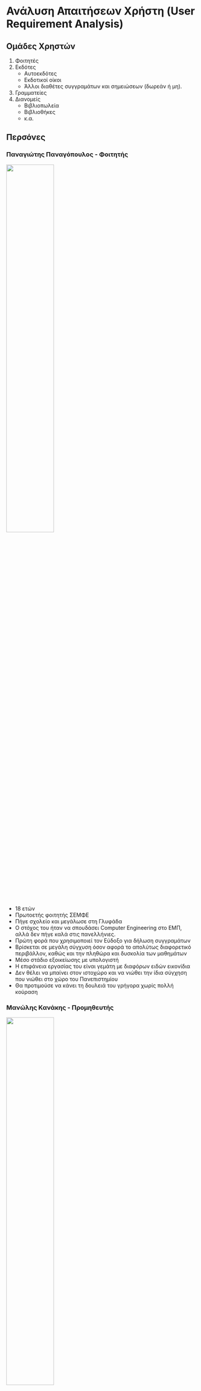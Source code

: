 # Ανάλυση Απαιτήσεων Χρήστη (User Requirement Analysis)

## Ομάδες Χρηστών

1. Φοιτητές
2. Εκδότες
    * Αυτοεκδότες
    * Εκδοτικοί οίκοι
    * Άλλοι διαθέτες συγγραμάτων και σημειώσεων (δωρεάν ή μη).
3. Γραμματείες
4. Διανομείς
   * Βιβλιοπωλεία
   * Βιβλιοθήκες
   * κ.α.

## Περσόνες

### Παναγιώτης Παναγόπουλος - Φοιτητής

<img src = "./images/Panos.jpg" style = "width: 50%">

* 18 ετών
* Πρωτοετής φοιτητής ΣΕΜΦΕ
* Πήγε σχολείο και μεγάλωσε στη Γλυφάδα
* Ο στόχος του ήταν να σπουδάσει Computer Engineering στο ΕΜΠ, αλλά δεν πήγε καλά στις πανελλήνιες.
* Πρώτη φορά που χρησιμοποιεί τον Εύδοξο για δήλωση συγγραμάτων
* Βρίσκεται σε μεγάλη σύγχυση όσον αφορά το απολύτως διαφορετικό περιβάλλον, καθώς και την πληθώρα και δυσκολία των μαθημάτων
* Μέσο στάδιο εξοικείωσης με υπολογιστή
* Η επιφάνεια εργασίας του είναι γεμάτη με διαφόρων ειδών εικονίδια
* Δεν θέλει να μπαίνει στον ιστοχώρο και να νιώθει την ίδια σύγχηση που νιώθει στο χώρο του Πανεπιστημίου
* Θα προτιμούσε να κάνει τη δουλειά του γρήγορα χωρίς πολλή κούραση

### Μανώλης Κανάκης - Προμηθευτής

<img src = "./images/Manolis.jpg" style = "width: 50%">

* 53 ετών
* Υπάλληλος και ιδρυτικό μέλος του εκδοτικού οίκου "Κνωσσός"
* Γεννημένος στην Κρήτη
* Διαζευγμένος πριν 6 χρόνια
* Ελαφρά προβλήματα όρασης
* Χαμηλών τόνων
* Μικρή εξοικείωση με υπολογιστές
* Συμβουλεύεται την 20χρονη κόρη του για να λύσει τυχόντα προβλήματα με τον υπολογιστή
* Του αρέσει να βοηθάει την κόρη του με το πανεπιστήμιο (Γλωσσολογία)
* Σπούδασε Φιλολογία
* Του αρέσει πολύ το διάβασμα, και επενδύει τον ελεύθερο του χρόνο διαβάζοντας στην πολυθρόνα του.
* Έχει αναλάβει την καταχώριση των συγγραμάτων του οίκου στον Εύδοξο, γιατί θεωρεί, ότι μόνο εκείνος θα κάνει τη δουλειά όπως πρέπει, παρόλο που δεν ξέρει υπολογιστές επαρκώς.
* Όταν μάθει έναν τρόπο να κάνει μια δουλειά, *δεν* τον ξεμαθαίνει.

### Σούλα Ευγενίδου - Γραμματεία

<img src = "./images/Soula.jpg" style = "width: 50%">

* 42 ετών
* Παντρεμένη με 2 παιδιά
* Γραμματεία στο Τμήμα Παιδαγωγικών ΕΚΠΑ τα τελευταία 10 χρόνια
* Σπούδασε Ηλεκτρονικούς Υπολογιστές
* Ευέξαπτη
* Έξυπνη
* Κάνει καλά τη δουλειά της
* Υψηλό επίπεδο εξοικείωσης με υπολογιστές και τεχνολογίες
* Κουράζεται και νευριάζει όταν τα προγράμματα που χρησιμοποιεί δεν είναι responsive
* Της είναι δύσκολο να συνεννοηθεί με τους καθηγητές, καθώς *"δεν καταλαβαίνουν"*, αλλά θα προσπαθήσει
* Τα πάει καλά με τα παιδιά και τους φοιτητές και προσπαθεί να τους βοηθήσει όσο μπορεί.
* Ευπροσάρμοστη
* Στόχος της είναι να μπορεί να διαχειρίζεται (αλλαγές/προσαρμογές) τα διατιθέμενα συγγράματα για κάθε μάθημα, ανάλογα με τις απαιτήσεις των καθηγητών του κάθε μαθήματος.

### Νίκος Κωστέας - Διανομέας

<img src = "./images/nick.jpg" style = "width: 50%">

* 29 ετών
* Ανύπαντρος
* Part-Time Υπάλληλος στο βιβλιοπωλείο "Κλειδάριθμος"
* Σπούδασε Γραφιστική
* Του έχει ανατεθεί η διαχείρηση των συγγραμμάτων που διανέμει το βιβλιοπωλείο, καθώς και η ίδια η διανομή των συγγραμμάτων στους φοιτητές που έρχονται
* Βαριέται πολύ αυτή τη δουλειά, αλλά την έχει ανάγκη και θα φύγει με την πρώτη ευκαιρία
* Καλό επίπεδο εξοικείωσης με υπολογιστή
* Σεβαστά μεγάλη ταχύτητα εκμάθησης νέων εργαλείων

---

## Ανάλυση Εργασίων - Σενάρια Χρήσης

---

### Φοιτητής - Δήλωση Συγγραμμάτων

#### Ανάλυση Εργασιών Δήλωσης Συγγράμματος

1. Είσοδος στην αρχική σελίδα του Εύδοξου

    * Με την εισαγωγή στη σχολή τους, οι φοιτητές προσκομίζονται το URL του website, αλλά και με μια γρήγορη έρευνα μέσω μηχανών αναζήτησης μπορεί εύκολα να βρεί το site.

2. Εύρεση κατηγορίας "Φοιτητές"

    * Για την διευκόλυνση των χρηστών, συνίσταται η κατηγοριοποίηση των λειτουργιών σε ομάδες χρηστών. Η κάθε κατηγορία, εν δυνάμει θα περιέχει συνδέσμους προς όλες τις επιμέρους λειτουργίες

3. Επιλογή "Δήλωση Συγγραμμάτων"

4. Είσοδος - Login/Sign up

    * Να τονιστεί πως ο χρήστης **μπορεί να κάνει login ή sign up οποτεδήποτε θέλει**, απλά στην προκειμένη υποθέτουμε πως δέν κανει απο δική του πρωτοβουλία, οπότε όταν το σύστημα απαιτεί έγκυρη είσοδο, θα του ζητηθούν τότε τα στοιχεία του.
    * Το log in εδώ έχει σημασία, διότι:
        * Πρέπει να γίνει πιστοποίηση της φοιτητικής ιδιότητας του χρήστη.
        * Η δήλωση των συγγραμάτων γίνεται ανάλογα με τη σχολή και το τμήμα φοίτησης του χρήστη
        * Θα ήταν χρήσιμο ο φοιτητής να έχει τη δυνατότητα να δει παλαιότερες δηλώσεις

5. Αναζήτηση επιθυμητών μαθημάτων και επιλογή συγραμμάτων

    * Ο φοιτητής μπορεί να αναζητήσει τα μαθήματα με το όνομά τους, αλλά για δική του διευκόλνση υπάρχει και μια λίστα που τα μαθήματα είναι ομαδοποιημένα ανά εξάμηνο Ίσως, αν υπάρχει πρόσβαση σε τέτοια δεδομένα, θα υπάρχει μια λίστα απο προτεινόμενα ή μη περασμένα μαθήματα ή μαθήματα για τα οποία ο φοιτητής δεν έχει παραλάβει σύγγραμα.

6. Επιβεβαίωση δήλωσης

   * Σε αυτό το στάδιο, ζητείται πιστοποίηση από το εκάστοτε Πανεπιστήμιο.
  
7. Προσκόμιση πληροφοριών διανομέων

    * Εδώ θα δίνονται πληροφορίες, όπως:
        * Διεύθυνση
        * Τρόποι επικοινωνίας
        * Ωράρια
        * ...

#### Σενάριο Χρήσης Δήλωσης Συγγράμματος

> Ο Παναγιώτης πρόκειται να χρησιμοποιήσει για πρώτη φορά τον Εύδοξο. Του είπαν οι συμφοιτητές του το όνομα του ιστοχώρου και το έψαξε στο Google. Στόχο >έχει να δηλώσει τα συγγράμματα των μαθημάτων που θα παρακολουθήσει αυτό το εξάμηνο στη σχολή του. Αρχικά, βρίσκεται στην κεντρική σελίδα και παρατηρεί τα 4 χρωματισμένα κουτιά. Κάνει κλίκ στην επιλογή "Δήλωση Συγγραμμάτων" της κατηγορίας "Φοιτητές" και ανοίγει ένα pop-up που απαιτεί σύνδεση/δημιουργία λογαριασμού.
>
> Δεδομένου οτι είναι η πρώτη του φορά, επιλέγει να εγγραφεί στο σύστημα. Παντώντας "Εγγραφή" μεταβιβάζεται σε μια νέα σελίδα όπου του ζητούνται οι απαραίτητες πληροφορίες:
>    1. Αριθμός Μητρώου
>    2. Πανεπιστήμιο και τμήμα φοίτησης
>    3. Έτος εγγραφής
>    4. Ονοματεπώνυμο
>    5. Email
>    6. Password
>
> Πατάει "Εγγραφή" και μεταφέρεται στη σελίδα δήλωσης συγγραμμάτων. Εκεί, επειδή είναι φοιτητής του πρώτου εξαμήνου κάνει κλικ στο dropdown menu εξαμήνων της μπάρας αναζήτησης και επιλέγει το 1ο εξάμηνο. Χωρίς να επιλέξει συγκεκριμένο μάθημα απο τα υπόλοιπα πεδία της μπάρας αναζήτησης, πατάει το κουμπί αναζήτησης και εμφανίζονται όλα τα συγγράμματα του 1ου εξαμήνου κατηγοριοποιημένα ανα μάθημα. Έχοντας αρκετό χρόνο ακόμη πριν πάει για καφέ με την παρέα του, αποφασίζει πως όχι μόνο δεν θα επιλέξει στην τύχη συγγράμματα, αλλά πως θα ξεφυλλίσει και μερικά. Έτσι λοιπόν βρίσκει το σύγγραμμα "Η Μηχανική και Εγώ" και κάνει κλίκ στον σύνδεσμο "Ενδεικτικό Απόσπασμα". Αυτό του ανοίγει μία νέα σελίδα, στην οποία προβάλλεται το pdf. Μετά απο λίγη ώρα επιφανειακού διαβάσματος, αποφασίζει ποιό προτιμάει και πατάει το κουμπί "Επιλογή" δίπλα απο το σύγγραμμα, του οποίου το background αλλάζει χρώμα, αναδεικνύοντας την επιλογή του.
>
> Τότε είναι που τον διαπερνά ένα ρίγος αναποφασιστικότητας, καθώς θυμήθηκε πως ο καθηγητής πρότεινε άλλο σύγγραμμα από αυτό που επέλεξε. Ο Παναγιώτης αναστατώθηκε, καθώς σε άλλα site θα έπρεπε να ανοίξει το καλάθι "αγορών" του σε άλλη σελίδα και να βγάλει το προϊόν που πρόσθεσε. Αυτό, όμως, θα κρατήσει μονάχα μια στιγμή, καθώς συνειδητοποιεί πως τα κουμπιά που έγραφαν "Επιλογή" τώρα γράφουν "Αλλαγή" και πως το κουμπί που πάτησε έχει αλλάξει σε κόκκινο χρώμα και αναγράφεται πάνω του "Ακύρωση". Επιπλέον, στα δεξιά υπάρχει μία λίστα με τα επιλεγμένα συγγράμματα, όπου το καθένα έχει ένα εικονίδιο διαγραφής απο δίπλα. Χαρούμενος που δέν θα υποχρεωθεί να περάσει απο μια βασανιστική διαδικασία αναίρεσης της επιλογής του, πατάει το κουμπί "Αλλαγή" δίπλα απο το σύγγραμμα που του πρότεινε ο καθηγητής του και βλέπει ένα pop-up να τον ρωτάει εάν είναι σίγουρος για την αλλαγή. Πατάει "Ναί" και γίνεται πάλι με κατάλληλη χρωματική αλλαγή πασιφανής η διεκπαιρέωση της επιλογής.
>
> Παρομοίως, συνεχίζει και με τα άλλα μαθήματα. Στο τέλος πατάει το κουμπί "Υποβολή Δήλωσης" και μετά απο ένα pop-up που ρωτάει αν είναι σίγουρος για τη δήλωσή του, πατάει "Ναι" και υπόκειται σε έναν τελευταίο έλεγχο πιστοποίησης στοιχείων, καθώς δεν έκανε link το account του πανεπιστημίου με το account του Εύδοξου.
>
> Τέλος, λαμβάνει τα απαραίτητα στοιχεία διανομέων τα οποία εκτυπώνει για να πάει αργότερα να παραλάβει τα συγγράμματα.
>
> Ευχαριστημένος με την όλη ταχύτατη διαδικασία, ντύνεται και πάει να απολαύσει τον καφέ του γεμάτος ελπίδες για το μέλλον του στη σχολή...

---

### Εκδότης - Καταχώριση Συγγράμματος

#### Ανάλυση Εργασιών Καταχώρισης Συγγράμματος

1. Είσοδος στην αρχική σελίδα του Εύδοξου

2. Εύρεση κατηγορίας "Εκδότες"

    * Για την διευκόλυνση των χρηστών, συνίσταται η κατηγοριοποίηση των λειτουργιών σε ομάδες χρηστών. Η κάθε κατηγορία, εν δυνάμει θα περιέχει συνδέσμους προς όλες τις επιμέρους λειτουργίες

3. Επιλογή "Καταχώριση Συγγραμμάτων"

4. Είσοδος - Login/Sign up

    * Να τονιστεί πως ο χρήστης **μπορεί να κάνει login ή sign up οποτεδήποτε θέλει**, απλά στην προκειμένη υποθέτουμε πως δέν κανει απο δική του πρωτοβουλία, οπότε όταν το σύστημα απαιτεί έγκυρη είσοδο, θα του ζητηθούν τότε τα στοιχεία του.
    * Το log in εδώ έχει σημασία, διότι πρέπει να γίνει πιστοποίηση της ταυτότητας του Εκδοτικού Οίκου.

5. Εισαγωγή σχετικών στοιχείων του συγγράμματος προς καταχώρηση στα κατάλληλα πεδία. Μερικά ενδεικτικά τέτοια στοιχεία είναι τα εξής:
    * ISBN
    * Τίτλος βιβλίου
    * Εκδοτικός Οίκος (Ίσως αχρείαστο απο τη στιγμή ύπαρξης λογαρισμού)
    * Έτος Έκδοσης
    * Όνομα Συγγραφέα
    * Εξώφυλλο
    * Πίνακας Περιεχομένων
    * Ενδεικτικό απόσπασμα σε μορφή pdf
    * ...

6. Κλίκ στο κουμπί "Καταχώριση"

7. Επιλογή σημείου διανομής (optional)
    * Δίνεται η δυνατότητα στον εκδότη να επιλέξει σημείο διανομής τη στιγμή που καταχωρεί το σύγγραμμα. Αν δεν επιθυμεί κάτι τέτοιο μπορεί να κάνει τη διαδικασία αυτή από το προφίλ του.

#### Σενάριο Χρήσης Καταχώρισης Συγγράμματος

> Ο Μανώλης έχει χρησιμοποιήσει κάποιες φορές τον ιστότοπο οπότε δεν χρειάζεται να δημιουργήσει λογαριασμό. Θέλει να σχολάσει νωρίς και βιάζεται σχετικά να ξεμπερδέψει με την καταχώρηση του συγγράμματος "Η Μηχανική και εγώ".
>
> Αρχικά, ανοίγει τον φυλλομετρητή του και γράφει στην μπάρα αναζήτησης "www.google.gr", όπως τον δίδαξε η κόρη του. Εκεί, γράφει "Εύδοξος" και πατάει το πρώτο αποτέλεσμα. Εμφανίζονται οι 4 γνώριμες χρωματιστές κατηγορίες. Έχοντας συνηθίσει το layout της σελίδας, πατάει απευθείας το κουμπί "Καταχώριση Συγγραμμάτων" στην κατηγορία "Εκδότες". Τότε, του ζητείται να εισέλθει στον λογαριασμό του για να συνεχίσει.
>
> Αφού συνδεθεί, βρίσκεται αντιμέτωπος με τη φόρμα καταχώρισης συγραμμάτων. :Αρχίζει να εισάγει τα απαραίτητα δεδομένα του βιβλίου προς έκδοση. Απο αβλεψία, όμως, βάζει ημερομηνία έκδοσης 31/10/1821. Το σύστημα τον ενημερώνει για το ανόητο λάθος του και εκείνος γρήγορα το διορθώνει. Εν τέλει, πατάει "Καταχώριση" και του ζητείται να ταυτοποιήσει μια τελευταία φορά τα στοιχεία του.
>
> Αμέσως μετά, έχοντας συνεννοηθεί με το βιβλιοπωλείο του οίκου που βρίσκεται λίγο πιο κάτω, το επιλέγει ως σημείο διανομής από τη λίστα που εμφανίζεται και πατάει αποθήκευση. Μεταφέρεται στη σελίδα "Περασμένα Συγγράμματα" όπου βλέπει ότι το σύγγραμμά του περάστηκε στο σύστημα. Παρατηρεί όμως, ότι έχει γράψει λάθος το όνομα του συγγραφέα. Έχει γράψει "Ιωάννης Γεωργίου" αντί για "Ιωάννης Ιωάννου" και σκέφτεται: "Ώχ, τί θα κάνω τώρα;", αναστατωμένος. Βλέπει το κουμπί "Επεξεργασία" και αναφωνεί: "Ά!". Πατάει το κουμπί και μεταφέρεται στη σελίδα καταχώρισης, αλλά με συμπληρωμένα πεδία. Αλλάζει το όνομα και πατά "Αποθήκευση". Ξαναεπιλέγει το σημείο διανομής, πατάει "Αποθήκευση" και βλέπει ότι το λάθος του διορθώθηκε.
>
> Κλείνει τον φυλλομετρητή και τον υπολογιστή του, ικανοποιημένος με την ταχύτητα με την οποία εκτέλεσε το καθήκον του, και οδεύει προς το σπίτι του, σφυρίζοντας λαϊκά κρητικά άσματα.

---

## Ανάλυση απαιτήσεων - Καταγραφή προδιαγραφών

---

|    | Aπαιτήσεις                                                            | Αναγκαιότητα |    Ομάδες Χρηστών    |                                                                                                                                                                                                                                                                                                                                                                                                                                                                                 Προδιαγραφές                                                                                                                                                                                                                                                                                                                                                                                                                                                                                  |
|:--:|:----------------------------------------------------------------------|-------------:|:--------------------:|:-----------------------------------------------------------------------------------------------------------------------------------------------------------------------------------------------------------------------------------------------------------------------------------------------------------------------------------------------------------------------------------------------------------------------------------------------------------------------------------------------------------------------------------------------------------------------------------------------------------------------------------------------------------------------------------------------------------------------------------------------------------------------------------------------------------------------------------------------------------------------------------------------------------------------------------------------------------------------------:|
| 1  | Αναζήτηση Συγγραμμάτων                                                |   Απαραίτητη |         Όλοι         |                                                                                                                                                                                                                                                                                                                     Αναζήτηση βάσει keywords: Όνομα, ISBN, Θέμα, κλπ. Autocomplete πιθανών keywords για αποδοτικότερη αναζήτηση. Ύπαρξη μπαρών αναζήτησης στην αρχική σελίδα, κάτω ακριβώς από τις κατηγορίες ομαδών χρηστών. Μία μπάρα για τα keywords, και 2-3 για επιλογή Πανεπιστημίου-Τμήματος-Μαθήματος.  Εμφάνιση όλων των αποτελεσμάτων σε λίστα.                                                                                                                                                                                                                                                                                                                     |
| 2  | Ευκολία μετάβασης απο ενέργεια σε ενέργεια ( πχ καταχώρηση - προβολή) |    Επιθυμητή |         Όλοι         |                                                                                                                                                                                                                                                                                                                                                                                                                              Ύπαρξη πλαϊνού μενού πλοήγησης κατά τη διάρκεια οποιασδήποτε ενέργειας, οποιασδήποτε ομάδας χρηστών (βλ. wireframe)                                                                                                                                                                                                                                                                                                                                                                                                                              |
| 3  | Επιλογή επιθυμητών συγγραμμάτων προς δήλωση                           |   Απαραίτητη |       Φοιτητές       |                                                                                                                                                                                                                               Εμφάνιση δυνατών συγγραμμάτων σε λίστα, και επιλογή τους με σχετικό κουμπί "Επιλογή". Αν είναι ήδη επιλεγμένο, αλλαγή  background-color, μετατροπή κουμπιού σε "Ακύρωση" και προσθήκη συγγράμματος στη λίστα με τα επιλεγμένα συγγράμματα που εμφανίζεται στο πλάι. Κουμπί στο τέλος της πλαϊνής λίστας επιλεγμένων συγγραμμάτων "Υποβολή". Πατώντας το κουμπί, εμφανίζεται ένα "Are you sure?" popup, το οποίο περιέχει τα επιλεγμένα συγγράματα. Επιλέγοντας "Ναι", μεταφερόμαστε στη σελίδα "Τρέχουσα Δήλωση".                                                                                                                                                                                                                               |
| 4  | Αναζήτηση συγραμμάτων που δικαιούται ο φοιτητής                       |   Απαραίτητη |       Φοιτητές       |                                                                                                                                                                                                                                                                                                                                                                                                        Ένα search bar στην σελίδα δηλώσεων με πεδίο για keywords/όνομα/isbn καθώς και 2 drop-down μενού για τα εξάμηνα και τα μαθήματα που δρούν ώς φίλτρα αναζήτησης.                                                                                                                                                                                                                                                                                                                                                                                                        |
| 5  | Προβολή ήδη επιλεγμένων συγγραμμάτων κατά τη διάρκεια της δήλωσης     |    Επιθυμητή |       Φοιτητές       |                                                                                                                                                                                                                                                                                                                                                                                                                           Λίστα επιλεγμένων συγγραμμάτων στα δεξιά της σελίδας δήλωσης συγγραμμάτων με δυνατότητα γρήγορης αφαίρεσης συγγράμματος.                                                                                                                                                                                                                                                                                                                                                                                                                            |
| 6  | Προεπισκόπηση Δηλώσεων (Τρέχουσα - Παλαιές)                           |   Απαραίτητη |       Φοιτητής       |                                                                                                                                                                                                   Κουμπί στην κατηγορία "Φοιτητές" της αρχικής σελίδας "Προεπισκόπηση Δηλώσεων",  όπου μεταφέρει στη σελίδα "Δηλώσεις" του Προφίλ του χρήστη. Αν δεν έχει γίνει  σύνδεση, εμφανίζει popup σύνδεσης και συνεχίζει. Εκεί οι δηλώσεις χωρίζονται  σε "Τρέχουσα" και "Παλαιές". Οι παλαιές δηλώσεις είναι σε λίστα, διαχωρισμένες από το εξάμηνο στο οποίο δηλώθηκαν. Τέλος, πατώντας οποιαδήποτε δήλωση  μεταφερόμαστε σε σελίδα προεπισκόπησης της δήλωσης αυτής, όπου εμφανίζονται τα συγγράμματα  σε λίστα με όλες τις πληροφορίες τους, καθώς και το σημείο διανομής τους.                                                                                                                                                                                                   |
| 7  | Καταχώριση συγγράμματος στο σύστημα                                   |   Απαραίτητη |       Εκδότης        |                                                                                                                                                                                                                                                                                    Κουμπί στην κατηγορία "Εκδότες" της αρχικής σελίδας "Καταχώριση  Συγγραμμάτων" που οδηγεί στη σελίδα καταχώρισης μετά απο Σύνδεση Χρήστη (άμα  έχει προηγηθεί σύνδεση, τότε μεταφέρει απευθείας στη σελίδα καταχώρισης). Εκεί, συμπλήρωση φόμρας με όλα τα απαραίτητα στοιχεία του συγγράμματος. Έπειτα υπάρχει δυνατότητα επιλογής διανομέα, αλλά δεν είναι απαραίτητη. (βλ. Επιλογή σημείου διανομής)                                                                                                                                                                                                                                                                                    |
| 8  | Ελαχιστοποίηση λαθών καταχώρισης συγγράμματος                         |    Επιθυμητή |       Εκδότης        |                                                                                                                                                                                                                                                                                                                                                                   Κατά την εισαγωγή στη φόρμα καταχώρισης, υπάρχουν μηχανισμοί πρόληψης λαθών.  Για παράδειγμα, κατά την εισαγωγή ημερομηνίας, ύπαρξη ημερολογίου για  ευκολότερη επιλογή, ένδειξη λαθους σε μη έγκυρο ISBN, μη έγκυροι αριθμοί έκδοσης...                                                                                                                                                                                                                                                                                                                                                                    |
| 9  | Επιλογή σημείου διανομής                                              |   Απαραίτητη |       Εκδότης        |                                                                                                                                                                                                                                                                                                                            Εμφάνιση διαθέσιμων διανομέων είτε μετά τη διεκπεραίωση της καταχώρισης, είτε από το προφίλ του εκδότη (μπορεί να μην έχει επιλέξει διανομέα κατά την καταχώριση του),   σε λίστα, όπως και τα συγγράμματα στις δηλώσεις των φοιτητών. Από εκεί επιλογή διανομέα με κουμπί "Επιλογή"/"Ακύρωση" και τελική επιβεβαίωση.                                                                                                                                                                                                                                                                                                                             |
| 10 | Προβολή/Διαχείριση περασμένων  βιβλίων στο σύστημα                    |   Απαραίτητη |       Εκδότης        |                                                                                                                                                                                                                                                                                                                                              Κουμπί στην κατηγορία "Εκδότες" της αρχικής σελίδας "Διαχείρηση Συγραμμάτων", όπου μεταφέρει στη σελίδα Συγγράμματα του προφίλ του εκδότη. Εκεί εμφανίζονται όλα τα περασμένα συγγράματα σε λίστα, και δίνεται η δυνατότητα διαγραφής ή προσθήκης  (καταχώρισης) νέου συγγράματος.                                                                                                                                                                                                                                                                                                                                               |
| 11 | Προσβασιμότητα σε άτομα με προβλήματα όρασης                          |    Επιθημητή |    Όλοι - Εκδότης    |                                                                                                                                                                                                                                                                                                                                                      Όλος ο ιστοχώρος έχει σχεδιαστεί με ένα "μεγάλο" font, ξεκάθαρα χωρισμένες ομάδες, επιλογές, κουμπιά, χρώματα, κλπ, με σκοπό όχι μόνο το μινιμαλισμό, αλλά και την διευκόλυνση ανθρώπων με ειδικές ανάγκες, όπως ο Μανώλης, ο οποίος έχει ελαφρά προβλήματα όρασης                                                                                                                                                                                                                                                                                                                                                       |
| 12 | Καταχώριση προγράμματος σπουδών στο σύστημα                           |   Απαραίτητη |      Γραμματεία      |                                                         Κουμπί στην κατηγορία "Γραμματείες" της αρχικής σελίδας "Καταχώριση προγράμματος σπουδών" όπου μεταφέρει στη σελίδα καταχώρισης/αντιστοίχισης μετά από σύνδεση σε λογαριασμό. Εκεί εμφανίζονται όλα τα μαθήματα που έχουν καταχωρηθεί στο παρελθόν (αν υπάρχουν), από οποιονδήποτε υπάλληλο της γραμματείας του τμήματος, στο οποίο ανήκει ο χρήστης (προσδιορίζεται κατά την εγγραφή). Τα μαθήματα εμφανίζονται όλα σε μια πλαϊνή λίστα το ένα κάτω από το άλλο. Υπάρχει η δυνατότητα αναζήτησης με το όνομα του μαθήματος και δυνατότητα ταξινόμησης. Πατώντας πάνω στο μάθημα, εμφανίζονται στα δεξιά της λίστας (main section) τα στοιχεία του μαθήματος (και κουμπί για εμφάνιση συγγραμμάτων βλ. επόμενη απαίτηση),  τα οποία είναι τροποποιήσιμα. Για να προσθέσουμε καινούργιο μάθημα, ύπαρξη κουμπιού "Προσθήκη" στο πάνω μέρος της πλαϊνής μπάρας.                                                          |
| 13 | Αντιστοίχιση μαθήματος - συγγράμματος                                 |   Απαραίτητη |      Γραμματεία      | Κουμπί στην κατηγορία "Γραμματείες" της αρχικής σελίδας "Αντιστοίχιση Συγγραμμάτων" όπου μεταφέρει στη σελίδα καταχώρισης/αντιστοίχισης μετά από σύνδεση σε λογαριασμό. Εκεί εμφανίζονται όλα τα μαθήματα που έχουν καταχωρηθεί στο παρελθόν (αν υπάρχουν), από οποιονδήποτε υπάλληλο της γραμματείας του τμήματος, στο οποίο ανήκει ο χρήστης (προσδιορίζεται κατά την εγγραφή). Τα μαθήματα εμφανίζονται όλα σε μια πλαϊνή λίστα το ένα κάτω από το άλλο. Υπάρχει η δυνατότητα αναζήτησης με το όνομα του μαθήματος και δυνατότητα ταξινόμησης. Πατώντας πάνω στο μάθημα, εμφανίζονται στα δεξιά της λίστας (main section) τα στοιχεία του μαθήματος καθώς μαζί με ένα κουμπί "Αντιστοίχιση", το οποίο κάνει expand ένα μενού με τα ήδη αντιστοιχισμένα συγγράμματα (αν υπάρχουν). Για αντιστοίχιση νέου συγγράμματος,  ύπαρξη κουμπιού "+" για αναζήτηση συγγράμματος. Επιπλέον, ύπαρξη δυνατότητας "Προτεινόμενο Σύγγραμμα", σε ένα ή περισσότερα συγγράμματα ανά μάθημα. |
| 14 | Προβολή μαθημάτων - αντιστοιχισμένων συγγραμμάτων                     |   Απαραίτητη |      Γραμματεία      |                                                                                                                                                                                                                                                                                                                                                                                                                                                           Χρήση της προδιαγραφής από τις 2 προηγούμενες απαιτήσεις                                                                                                                                                                                                                                                                                                                                                                                                                                                            |
| 15 | Προβολή - Αποδοχή - Άρνηση αιτήσεων διανομής από εκδότες              |   Απαραίτητη |      Διανομέας       |                                                                                                                                                                                                                                                               Κουμπί στην κατηγορία "Διανομέις" της αρχικής σελίδας "Αντιστοίχιση Συγγραμμάτων" όπου μεταφέρει στη σελίδα αιτήσεων του προφίλ του χρήστη μετά από σύνδεση σε λογαριασμό. Εκεί εμφανίζονται όλες οι αιτήσεις διανομής που έχουν γίνει από τους εκδότες, μαζί με τα στοιχεία του συγγράμματος και του εκδότη και δίνεται  δυνατότητα αποδοχής ή άρνησης της αίτησης αυτής. Σε κάθε περίπτωση ο εκδότης ενημερώνεται για την κατάσταση της αίτησης                                                                                                                                                                                                                                                               |
| 16 | Προσκόμιση / Παράδοση Συγγράμματος                                    |   Απαραίτητη | Διανομέας - Φοιτητής |                                                                                                                       Στη σελίδα "Τρέχουσα Δήλωση" πάνω πάνω θα εμφανίζεται ένας κωδικός PIN της δήλωσης αυτής. Ο φοιτητής με αυτόν τον κωδικό PIN θα πηγαίνει στο σημείο διανομής που  αναγράφεται ανά σύγγραμμα και θα λέει τον κωδικό αυτό. Ο διανομέας πατώντας την επιλογή "Παράδοση Συγγραμμάτων" της κατηγορίας "Διανομείς" της αρχικής σελίδας, θα οδηγείται σε σελίδα που του εμφανίζεται ένα πλαίσιο εισαγωγής PIN. Γράφοντας το PIN εμφανίζονται το/τα συγγράμμα/τα της δήλωσης που συνδέονται με αυτό το σημείο διανομής. Θα προσδιορίζεται εκεί, αν το/τα συγγράμμα/τα έχουν ήδη παραδοθεί ή όχι, για να μην γίνει λάθος. Τέλος, θα πατά "Παράδοση" και εν δυνάμει στη δήλωση του φοιτητή θα εμφανίζεται το σύγγραμμα ως "Προσκομισθηκε".                                                                                                                        |

---

## Sitemap

---

<img src = "./images/sitemap.png">